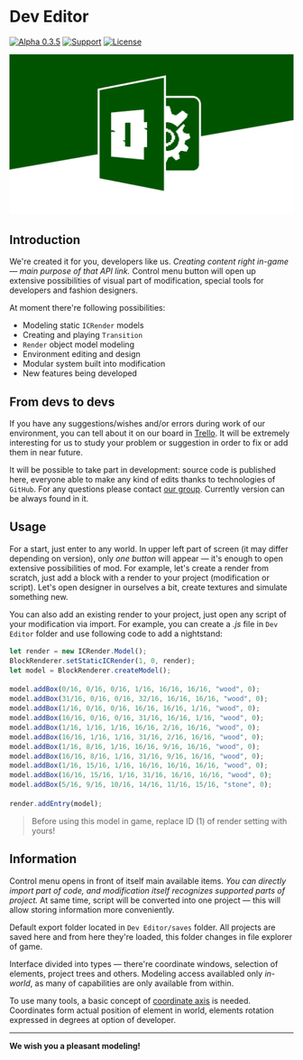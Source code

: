 # Dev Editor

[![Alpha 0.3.5](https://img.shields.io/badge/version-0.3.5-green.svg)](https://icmods.mineprogramming.org/mod?id=614)
[![Support](https://img.shields.io/github/repo-size/nernar/dev-editor)](https://vk.com/nteditor)
[![License](https://img.shields.io/:license-apache-blue.svg)](http://www.apache.org/licenses/LICENSE-2.0.html)

![Logo](.preview/header.png)

## Introduction

We're created it for you, developers like us. *Creating content right in-game — main purpose of that API link.* Control menu button will open up extensive possibilities of visual part of modification, special tools for developers and fashion designers.

At moment there're following possibilities:
- Modeling static `ICRender` models
- Creating and playing `Transition`
- `Render` object model modeling
- Environment editing and design
- Modular system built into modification
- New features being developed

## From devs to devs

If you have any suggestions/wishes and/or errors during work of our environment, you can tell about it on our board in [Trello](https://trello.com/b/wzYtpA3W/dev-editor). It will be extremely interesting for us to study your problem or suggestion in order to fix or add them in near future.

It will be possible to take part in development: source code is published here, everyone able to make any kind of edits thanks to technologies of `GitHub`. For any questions please contact [our group](https://vk.me/nernar). Currently version can be always found in it.

## Usage

For a start, just enter to any world. In upper left part of screen (it may differ depending on version), only *one button* will appear — it's enough to open extensive possibilities of mod. For example, let's create a render from scratch, just add a block with a render to your project (modification or script). Let's open designer in ourselves a bit, create textures and simulate something new.

You can also add an existing render to your project, just open any script of your modification via import. For example, you can create a *.js* file in `Dev Editor` folder and use following code to add a nightstand:

```js
let render = new ICRender.Model();
BlockRenderer.setStaticICRender(1, 0, render);
let model = BlockRenderer.createModel();

model.addBox(0/16, 0/16, 0/16, 1/16, 16/16, 16/16, "wood", 0);
model.addBox(31/16, 0/16, 0/16, 32/16, 16/16, 16/16, "wood", 0);
model.addBox(1/16, 0/16, 0/16, 16/16, 16/16, 1/16, "wood", 0);
model.addBox(16/16, 0/16, 0/16, 31/16, 16/16, 1/16, "wood", 0);
model.addBox(1/16, 1/16, 1/16, 16/16, 2/16, 16/16, "wood", 0);
model.addBox(16/16, 1/16, 1/16, 31/16, 2/16, 16/16, "wood", 0);
model.addBox(1/16, 8/16, 1/16, 16/16, 9/16, 16/16, "wood", 0);
model.addBox(16/16, 8/16, 1/16, 31/16, 9/16, 16/16, "wood", 0);
model.addBox(1/16, 15/16, 1/16, 16/16, 16/16, 16/16, "wood", 0);
model.addBox(16/16, 15/16, 1/16, 31/16, 16/16, 16/16, "wood", 0);
model.addBox(5/16, 9/16, 10/16, 14/16, 11/16, 15/16, "stone", 0);

render.addEntry(model);
```

> Before using this model in game, replace ID (1) of render setting with yours!

## Information

Control menu opens in front of itself main available items. *You can directly import part of code, and modification itself recognizes supported parts of project.* At same time, script will be converted into one project — this will allow storing information more conveniently.

Default export folder located in `Dev Editor/saves` folder. All projects are saved here and from here they're loaded, this folder changes in file explorer of game.

Interface divided into types — there're coordinate windows, selection of elements, project trees and others. Modeling access availabled only *in-world*, as many of capabilities are only available from within.

To use many tools, a basic concept of [coordinate axis](https://en.wikipedia.org/wiki/Coordinate_system) is needed. Coordinates form actual position of element in world, elements rotation expressed in degrees at option of developer.

---

**We wish you a pleasant modeling!**
